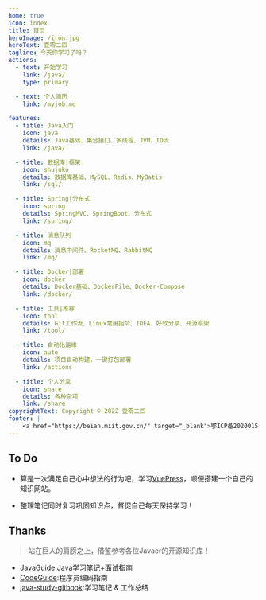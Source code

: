 ```yaml
---
home: true
icon: index
title: 首页
heroImage: /iron.jpg
heroText: 壹零二四
tagline: 今天你学习了吗？
actions:
  - text: 开始学习
    link: /java/
    type: primary

  - text: 个人简历
    link: /myjob.md

features:
  - title: Java入门
    icon: java
    details: Java基础、集合接口、多线程、JVM、IO流
    link: /java/

  - title: 数据库|框架
    icon: shujuku
    details: 数据库基础、MySQL、Redis、MyBatis
    link: /sql/

  - title: Spring|分布式
    icon: spring
    details: SpringMVC、SpringBoot、分布式
    link: /spring/

  - title: 消息队列
    icon: mq
    details: 消息中间件、RocketMQ、RabbitMQ
    link: /mq/

  - title: Docker|部署
    icon: docker
    details: Docker基础、DockerFile、Docker-Compose
    link: /docker/

  - title: 工具|推荐
    icon: tool
    details: Git工作流、Linux常用指令、IDEA、好软分享、开源框架
    link: /tool/

  - title: 自动化运维
    icon: auto
    details: 项目自动构建，一键打包部署
    link: /actions

  - title: 个人分享
    icon: share
    details: 各种杂项
    link: /share
copyrightText: Copyright © 2022 壹零二四
footer: |-
    <a href="https://beian.miit.gov.cn/" target="_blank">鄂ICP备2020015769号-1</a> | Designed by: <a href="https://vuepress-theme-hope.github.io/v2/" target="_blank">VuePress Theme Hope</a>
---
```

## To Do
- 算是一次满足自己心中想法的行为吧，学习[VuePress](https://vuepress.vuejs.org/zh/)，顺便搭建一个自己的知识网站。

- 整理笔记同时复习巩固知识点，督促自己每天保持学习！

## Thanks
> 站在巨人的肩膀之上，借鉴参考各位Javaer的开源知识库！
- [JavaGuide](https://github.com/Snailclimb/JavaGuide):Java学习笔记+面试指南
- [CodeGuide](https://github.com/fuzhengwei/CodeGuide):程序员编码指南
- [java-study-gitbook](https://github.com/zszdevelop/java-study-gitbook):学习笔记 & 工作总结